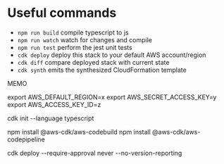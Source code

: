 # Useful commands

 * `npm run build`   compile typescript to js
 * `npm run watch`   watch for changes and compile
 * `npm run test`    perform the jest unit tests
 * `cdk deploy`      deploy this stack to your default AWS account/region
 * `cdk diff`        compare deployed stack with current state
 * `cdk synth`       emits the synthesized CloudFormation template

 MEMO

  export AWS_DEFAULT_REGION=x
  export AWS_SECRET_ACCESS_KEY=y
  export AWS_ACCESS_KEY_ID=z

  cdk init --language typescript
  
  npm install @aws-cdk/aws-codebuild
  npm install @aws-cdk/aws-codepipeline

  cdk deploy --require-approval never --no-version-reporting
